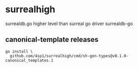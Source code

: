 # surrealhigh
surrealdb.go higher level than surreal go driver surrealdb-go 

## canonical-template releases

    go install \ 
      github.com/4sp1/surrealhigh/cmd/sh-gen-types@v0.1.0-canonical_templates.1
